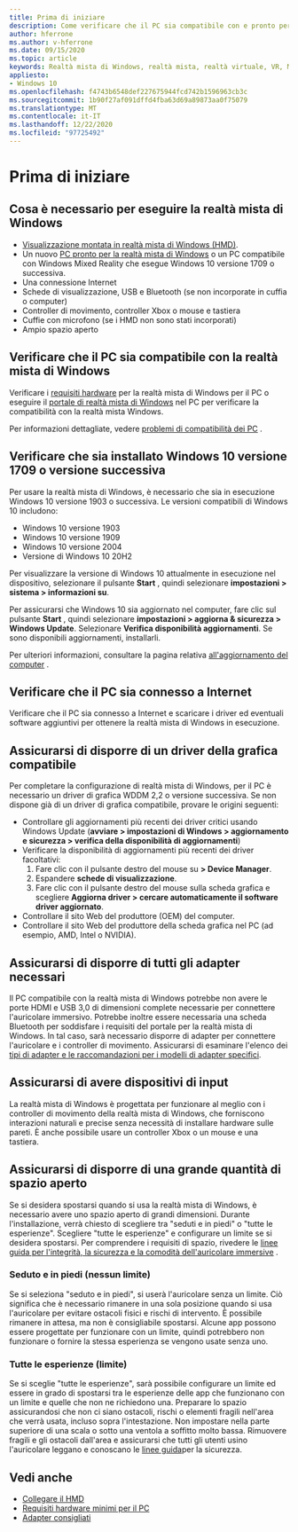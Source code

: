 ```yaml
---
title: Prima di iniziare
description: Come verificare che il PC sia compatibile con e pronto per la realtà mista di Windows.
author: hferrone
ms.author: v-hferrone
ms.date: 09/15/2020
ms.topic: article
keywords: Realtà mista di Windows, realtà mista, realtà virtuale, VR, MR, compatibilità, compatibilità, introduzione, configurazione, PC, requisiti di sistema
appliesto:
- Windows 10
ms.openlocfilehash: f4743b6548def227675944fcd742b1596963cb3c
ms.sourcegitcommit: 1b90f27af091dffd4fba63d69a89873aa0f75079
ms.translationtype: MT
ms.contentlocale: it-IT
ms.lasthandoff: 12/22/2020
ms.locfileid: "97725492"
---
```

# <a name="before-you-start"></a>Prima di iniziare

## <a name="what-youll-need-to-run-windows-mixed-reality"></a>Cosa è necessario per eseguire la realtà mista di Windows

* [Visualizzazione montata in realtà mista di Windows (HMD)](https://www.microsoft.com/en-us/windows/windows-mixed-reality-devices).
* Un nuovo [PC pronto per la realtà mista di Windows](https://support.microsoft.com/en-us/help/4039260/windows-10-mixed-reality-pc-hardware-guidelines) o un PC compatibile con Windows Mixed Reality che esegue Windows 10 versione 1709 o successiva.
* Una connessione Internet
* Schede di visualizzazione, USB e Bluetooth (se non incorporate in cuffia o computer)
* Controller di movimento, controller Xbox o mouse e tastiera
* Cuffie con microfono (se i HMD non sono stati incorporati)
* Ampio spazio aperto

## <a name="make-sure-your-pc-is-compatible-with-windows-mixed-reality"></a>Verificare che il PC sia compatibile con la realtà mista di Windows

Verificare i [requisiti hardware](windows-mixed-reality-minimum-pc-hardware-compatibility-guidelines.md) per la realtà mista di Windows per il PC o eseguire il [portale di realtà mista di Windows](install-windows-mixed-reality.md#launch-mixed-reality-portal) nel PC per verificare la compatibilità con la realtà mista Windows.

Per informazioni dettagliate, vedere [problemi di compatibilità dei PC](https://support.microsoft.com/help/4045777/windows-10-get-help-with-pc-compatibility-in-windows-mixed-reality) .

## <a name="make-sure-you-have-the-windows-10-version-1709-or-newer-installed"></a>Verificare che sia installato Windows 10 versione 1709 o versione successiva

Per usare la realtà mista di Windows, è necessario che sia in esecuzione Windows 10 versione 1903 o successiva. Le versioni compatibili di Windows 10 includono:

* Windows 10 versione 1903
* Windows 10 versione 1909
* Windows 10 versione 2004
* Versione di Windows 10 20H2

Per visualizzare la versione di Windows 10 attualmente in esecuzione nel dispositivo, selezionare il pulsante **Start** , quindi selezionare **impostazioni > sistema > informazioni su**.

Per assicurarsi che Windows 10 sia aggiornato nel computer, fare clic sul pulsante **Start** , quindi selezionare **impostazioni > aggiorna & sicurezza > Windows Update**.  Selezionare **Verifica disponibilità aggiornamenti**. Se sono disponibili aggiornamenti, installarli.

Per ulteriori informazioni, consultare la pagina relativa [all'aggiornamento del computer](https://support.microsoft.com/help/12373/windows-update-faq) .

## <a name="make-sure-your-pc-is-connected-to-the-internet"></a>Verificare che il PC sia connesso a Internet

Verificare che il PC sia connesso a Internet e scaricare i driver ed eventuali software aggiuntivi per ottenere la realtà mista di Windows in esecuzione.

## <a name="make-sure-you-have-a-compatible-graphics-driver"></a>Assicurarsi di disporre di un driver della grafica compatibile

Per completare la configurazione di realtà mista di Windows, per il PC è necessario un driver di grafica WDDM 2,2 o versione successiva. Se non dispone già di un driver di grafica compatibile, provare le origini seguenti:

* Controllare gli aggiornamenti più recenti dei driver critici usando Windows Update (**avviare > impostazioni di Windows > aggiornamento e sicurezza > verifica della disponibilità di aggiornamenti**)
* Verificare la disponibilità di aggiornamenti più recenti dei driver facoltativi:
    1. Fare clic con il pulsante destro del mouse su **> Device Manager**.
    2. Espandere **schede di visualizzazione**.
    3. Fare clic con il pulsante destro del mouse sulla scheda grafica e scegliere **Aggiorna driver > cercare automaticamente il software driver aggiornato**.
* Controllare il sito Web del produttore (OEM) del computer.
* Controllare il sito Web del produttore della scheda grafica nel PC (ad esempio, AMD, Intel o NVIDIA).

## <a name="make-sure-that-you-have-any-required-adapters"></a>Assicurarsi di disporre di tutti gli adapter necessari

Il PC compatibile con la realtà mista di Windows potrebbe non avere le porte HDMI e USB 3,0 di dimensioni complete necessarie per connettere l'auricolare immersivo. Potrebbe inoltre essere necessaria una scheda Bluetooth per soddisfare i requisiti del portale per la realtà mista di Windows.  In tal caso, sarà necessario disporre di adapter per connettere l'auricolare e i controller di movimento. Assicurarsi di esaminare l'elenco dei [tipi di adapter e le raccomandazioni per i modelli di adapter specifici](recommended-adapters-for-windows-mixed-reality-capable-pcs.md).

## <a name="make-sure-that-you-have-input-devices"></a>Assicurarsi di avere dispositivi di input

La realtà mista di Windows è progettata per funzionare al meglio con i controller di movimento della realtà mista di Windows, che forniscono interazioni naturali e precise senza necessità di installare hardware sulle pareti. È anche possibile usare un controller Xbox o un mouse e una tastiera.

## <a name="make-sure-that-you-have-a-large-open-space"></a>Assicurarsi di disporre di una grande quantità di spazio aperto

Se si desidera spostarsi quando si usa la realtà mista di Windows, è necessario avere uno spazio aperto di grandi dimensioni.  Durante l'installazione, verrà chiesto di scegliere tra "seduti e in piedi" o "tutte le esperienze". Scegliere "tutte le esperienze" e configurare un limite se si desidera spostarsi. Per comprendere i requisiti di spazio, rivedere le [linee guida per l'integrità, la sicurezza e la comodità dell'auricolare immersive](wmr-health-safety-comfort.md) .

### <a name="seated-and-standing-no-boundary"></a>Seduto e in piedi (nessun limite)

Se si seleziona "seduto e in piedi", si userà l'auricolare senza un limite. Ciò significa che è necessario rimanere in una sola posizione quando si usa l'auricolare per evitare ostacoli fisici e rischi di intervento. È possibile rimanere in attesa, ma non è consigliabile spostarsi. Alcune app possono essere progettate per funzionare con un limite, quindi potrebbero non funzionare o fornire la stessa esperienza se vengono usate senza uno.

### <a name="all-experiences-boundary"></a>Tutte le esperienze (limite)

Se si sceglie "tutte le esperienze", sarà possibile configurare un limite ed essere in grado di spostarsi tra le esperienze delle app che funzionano con un limite e quelle che non ne richiedono una. Preparare lo spazio assicurandosi che non ci siano ostacoli, rischi o elementi fragili nell'area che verrà usata, incluso sopra l'intestazione. Non impostare nella parte superiore di una scala o sotto una ventola a soffitto molto bassa. Rimuovere fragili e gli ostacoli dall'area e assicurarsi che tutti gli utenti usino l'auricolare leggano e conoscano le [linee guida](https://support.microsoft.com/en-us/help/4039969/windows-10-mixed-reality-immersive-headset-health-safety-comfort)per la sicurezza.

## <a name="see-also"></a>Vedi anche

* [Collegare il HMD](plug-in-your-headset.md)
* [Requisiti hardware minimi per il PC](windows-mixed-reality-minimum-pc-hardware-compatibility-guidelines.md)
* [Adapter consigliati](recommended-adapters-for-windows-mixed-reality-capable-pcs.md)